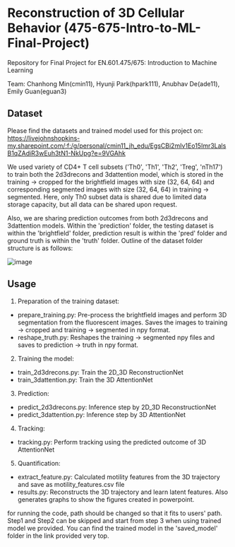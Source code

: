 # Reconstruction of 3D Cellular Behavior (475-675-Intro-to-ML-Final-Project)
Repository for Final Project for EN.601.475/675: Introduction to Machine Learning

Team: Chanhong Min(cmin11), Hyunji Park(hpark111), Anubhav De(ade11), Emily Guan(eguan3)

## Dataset
Please find the datasets and trained model used for this project on: https://livejohnshopkins-my.sharepoint.com/:f:/g/personal/cmin11_jh_edu/EgsCBi2mIv1Eo15Imr3LalsB1qZAdiR3wEuh3tN1-NkUpg?e=9VGAhk

We used variety of CD4+ T cell subsets ('Th0', 'Th1', 'Th2', 'Treg', 'nTh17') to train both the 2d3drecons and 3dattention model, which is stored in the training -> cropped for the brightfield images with size (32, 64, 64) and corresponding segmented images with size (32, 64, 64) in training -> segmented. Here, only Th0 subset data is shared due to limited data storage capacity, but all data can be shared upon request.

Also, we are sharing prediction outcomes from both 2d3drecons and 3dattention models. Within the 'prediction' folder, the testing dataset is within the 'brightfield' folder, prediction result is within the 'pred' folder and ground truth is within the 'truth' folder.
Outline of the dataset folder structure is as follows:

![image](https://github.com/user-attachments/assets/30f11c7c-95ee-49e2-9103-a3dbea2b969c)


## Usage
1. Preparation of the training dataset:
- prepare_training.py: Pre-process the brightfield images and perform 3D segmentation from the fluorescent images. Saves the images to training -> cropped and training -> segmented in npy format.
- reshape_truth.py: Reshapes the training -> segmented npy files and saves to prediction -> truth in npy format.

2. Training the model:
- train_2d3drecons.py: Train the 2D_3D ReconstructionNet
- train_3dattention.py: Train the 3D AttentionNet

3. Prediction:
- predict_2d3drecons.py: Inference step by 2D_3D ReconstructionNet
- predict_3dattention.py: Inference step by 3D AttentionNet

4. Tracking:
- tracking.py: Perform tracking using the predicted outcome of 3D AttentionNet

5. Quantification:
- extract_feature.py: Calculated motility features from the 3D trajectory and save as motility_features.csv file
- results.py: Reconstructs the 3D trajectory and learn latent features. Also generates graphs to show the figures created in powerpoint.

for running the code, path should be changed so that it fits to users' path. Step1 and Step2 can be skipped and start from step 3 when using trained model we provided. You can find the trained model in the 'saved_model' folder in the link provided very top.
